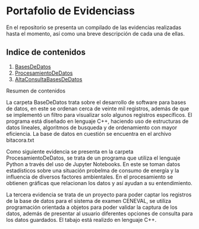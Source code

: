 # Portafolio de Evidenciass

En el repositorio se presenta un compilado de las evidencias realizadas hasta el momento, así como una breve descripción de cada una de ellas.


## Indice de contenidos

1. [BasesDeDatos](https://pip.pypa.io/en/stable/)
2. [ProcesamientoDeDatos](https://pip.pypa.io/en/stable/)
3. [AltaConsultaBasesDeDatos](https://pip.pypa.io/en/stable/)


Resumen de contenidos

La carpeta BaseDeDatos trata sobre el desarrollo de software para bases de datos, en este se ordenan cerca de veinte mil registros, además de que se implementó un filtro para visualizar solo algunos registros específicos. El programa está diseñado en lenguaje C++, haciendo uso de estructuras de datos lineales, algoritmos de busqueda y de ordenamiento con mayor eficiencia. La base de datos en cuestión se encuentra en el archivo bitacora.txt

Como siguiente evidencia se presenta en la carpeta ProcesamientoDeDatos, se trata de un programa que utiliza el lenguaje Python a través del uso de Jupyter Notebooks. En este se toman datos estadísticos sobre una situación probelma de consumo de energía y la influencia de diversos factores ambientales. En el procesamiento se obtienen gráficas que relacionan los datos y así ayudan a su entendimiento.

La tercera evidencia se trata de un proyecto para poder captar los registros de la base de datos para el sistema de examen CENEVAL, se utiliza programación orientada a objetos para poder validar la captura de los datos, además de presentar al usuario diferentes opciones de consulta para los datos guardados. El tabajo está realizdo en lenguaje C++.

